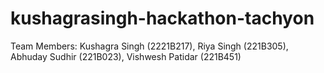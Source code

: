 # kushagrasingh-hackathon-tachyon
Team Members: Kushagra Singh (2221B217), Riya Singh (221B305), Abhuday Sudhir (221B023), Vishwesh Patidar (221B451)
